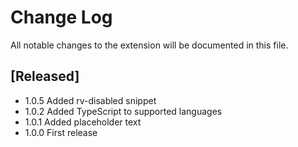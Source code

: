 # Change Log

All notable changes to the extension will be documented in this file.


## [Released]

- 1.0.5 Added rv-disabled snippet
- 1.0.2 Added TypeScript to supported languages
- 1.0.1 Added placeholder text
- 1.0.0 First release

